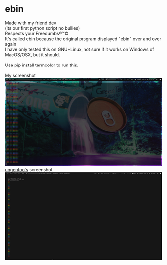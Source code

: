 # ebin
Made with my friend [dev](http://github.com/ungentoo)<br>
(its our first python script no bullies)<br>
Respects your Freedumbs®™©<br>
It's called ebin because the original program displayed "ebin" over and over again<br>
I have only tested this on GNU+Linux, not sure if it works on Windows of MacOS/OSX, but it should.<br><br>
Use pip install termcolor to run this.<br><br>
My screenshot<br>
![Screenshot 1](ebin1.png)<br>
[ungentoo's](http://github.com/ungentoo) screenshot<br>
![Screenshot 2](ebin2.png)
